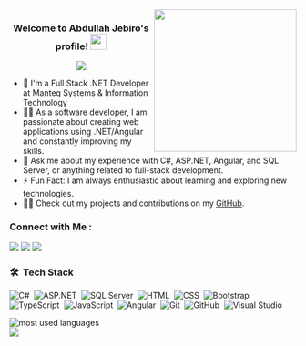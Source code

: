 <img width="250" align="right" src="https://c.tenor.com/_DOBjnGspYAAAAAM/code-coding.gif">

<h3 align="center">
  Welcome to Abdullah Jebiro's profile!
  <img src="https://media.giphy.com/media/hvRJCLFzcasrR4ia7z/giphy.gif" width="28">
</h3>

<!-- Typing SVG by DenverCoder1 - https://github.com/DenverCoder1/readme-typing-svg -->
<p align="center">
  <a href="https://github.com/DenverCoder1/readme-typing-svg"><img src="https://readme-typing-svg.herokuapp.com/?lines=Full-stack%20.NET%20developer;Always%20learning%20new%20things&font=Fira%20Code&center=true&width=440&height=45&color=f75c7e&vCenter=true&size=22"></a>
</p> 

- 🏢 I'm a Full Stack .NET Developer at Manteq Systems & Information Technology
- 👨‍💻 As a software developer, I am passionate about creating web applications using .NET/Angular and constantly improving my skills.
- 💬 Ask me about my experience with C#, ASP.NET, Angular, and SQL Server, or anything related to full-stack development.
- ⚡ Fun Fact: I am always enthusiastic about learning and exploring new technologies.
- 👨‍💻 Check out my projects and contributions on my [GitHub](https://github.com/Abdullah023313).

### Connect with Me :

<a href="tel:+352681507567"><img src="https://img.shields.io/badge/-Abdullah%20Jebiro-0077B5?style=for-the-badge&logo=Phone&logoColor=white"/></a>
<a href="mailto:abdullahjbero@gmail.com"><img src="https://img.shields.io/badge/-Abdullah%20Jebiro-0077B5?style=for-the-badge&logo=Gmail&logoColor=white"/></a>
<a href="https://www.linkedin.com/in/abdullah-jebiro/" target="_blank"><img src="https://img.shields.io/badge/-Abdullah%20Jebiro-0077B5?style=for-the-badge&logo=LinkedIn&logoColor=white"/></a>


### 🛠 &nbsp;Tech Stack
![C#](https://img.shields.io/badge/-C%23-05122A?style=flat&logo=c-sharp)&nbsp;
![ASP.NET](https://img.shields.io/badge/-ASP.NET-05122A?style=flat&logo=.net)&nbsp;
![SQL Server](https://img.shields.io/badge/-SQL%20Server-05122A?style=flat&logo=microsoft-sql-server)&nbsp;
![HTML](https://img.shields.io/badge/-HTML-05122A?style=flat&logo=HTML5)&nbsp;
![CSS](https://img.shields.io/badge/-CSS-05122A?style=flat&logo=CSS3&logoColor=1572B6)&nbsp;
![Bootstrap](https://img.shields.io/badge/-Bootstrap-05122A?style=flat&logo=bootstrap&logoColor=563D7C)&nbsp;
![TypeScript](https://img.shields.io/badge/-TypeScript-05122A?style=flat&logo=typescript)&nbsp;
![JavaScript](https://img.shields.io/badge/-JavaScript-05122A?style=flat&logo=javascript)&nbsp;
![Angular](https://img.shields.io/badge/-Angular-05122A?style=flat&logo=angular)&nbsp;
![Git](https://img.shields.io/badge/-Git-05122A?style=flat&logo=git)&nbsp;
![GitHub](https://img.shields.io/badge/-GitHub-05122A?style=flat&logo=github)&nbsp;
![Visual Studio](https://img.shields.io/badge/-Visual%20Studio-05122A?style=flat&logo=visual-studio&logoColor=007ACC)&nbsp;

<!-- GitHub Readme Stats - Most Used Languages -->
<img align="left" src="https://github-readme-stats.vercel.app/api/top-langs?username=Abdullah023313&show_icons=true&locale=en&layout=compact&theme=radical" alt="most used languages" />

<!-- GitHub Profile Views Badge -->
<br>
<a href="https://komarev.com/ghpvc/?username=Abdullah023313&style=for-the-badge">
    <img src="https://komarev.com/ghpvc/?username=Abdullah023313&style=for-the-badge">
</a>

